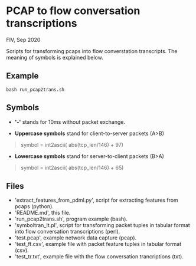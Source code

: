 
# PCAP to flow conversation transcriptions
FIV, Sep 2020

Scripts for transforming pcaps into flow converstation transcripts. The meaning of symbols is explained below.

## Example

    bash run_pcap2trans.sh

## Symbols

- **'-'** stands for 10ms without packet exchange.

- **Uppercase symbols** stand for client-to-server packets (A>B) 
> symbol = int2ascii( abs(tcp_len/146) + 97)

- **Lowercase symbols** stand for server-to-client packets (B>A)
> symbol = int2ascii( abs(tcp_len/146) + 65)

## Files

- 'extract_features_from_pdml.py', script for extracting features from pcaps (python).
- 'README.md', this file.
- 'run_pcap2trans.sh', program example (bash).
- 'symboltran_lt.pl', script for transforming packet tuples in tabular format into flow conversation transcriptions (perl). 
- 'test.pcap', example network data capture (pcap).
- 'test_ft.csv', example file with packet feature tuples in tabular format (csv).
- 'test_tr.txt', example file with the flow conversation trancriptions (txt).
